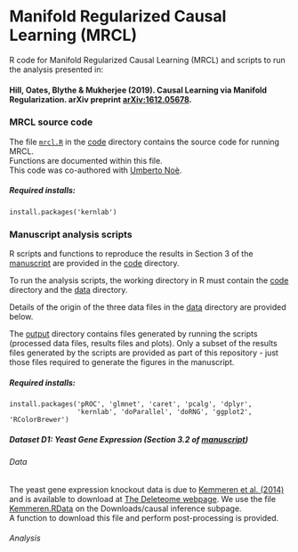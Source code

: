 # Manifold Regularized Causal Learning (MRCL)
R code for Manifold Regularized Causal Learning (MRCL) and scripts to run the analysis presented in:
#### Hill, Oates, Blythe &amp; Mukherjee (2019). Causal Learning via Manifold Regularization. arXiv preprint [arXiv:1612.05678](https://arxiv.org/abs/1612.05678).

### MRCL source code
The file [`mrcl.R`](./code/mrcl.R) in the [code](code) directory contains the source code for running MRCL.  
Functions are documented within this file.  
This code was co-authored with [Umberto Noè](https://github.com/unoe). 

##### Required installs:
```
install.packages('kernlab')
```

### Manuscript analysis scripts

R scripts and functions to reproduce the results in Section 3 of the [manuscript](https://arxiv.org/abs/1612.05678) are provided in the [code](code) directory.  

To run the analysis scripts, the working directory in R must contain the [code](code) directory and the [data](data) directory.  

Details of the origin of the three data files in the [data](data) directory are provided below.  

The [output](output) directory contains files generated by running the scripts (processed data files, results files and plots). Only a subset of the results files generated by the scripts are provided as part of this repository - just those files required to generate the figures in the manuscript.

##### Required installs:
```
install.packages('pROC', 'glmnet', 'caret', 'pcalg', 'dplyr', 
                 'kernlab', 'doParallel', 'doRNG', 'ggplot2', 'RColorBrewer')
```

##### Dataset D1: Yeast Gene Expression (Section 3.2 of [manuscript](https://arxiv.org/abs/1612.05678))

###### Data
The yeast gene expression knockout data is due to [Kemmeren et al. (2014)](https://www.cell.com/abstract/S0092-8674(14)00342-0) and is available to download at [The Deleteome webpage](http://deleteome.holstegelab.nl/). We use the file [Kemmeren.RData](http://deleteome.holstegelab.nl/data/downloads/causal_inference/Kemmeren.RData) on the Downloads/causal inference subpage.  
A function to download this file and perform post-processing is provided.

###### Analysis

<!--note that code is provided that obtains two of the files ([yeastData.RData](data/yeastData.RData) and [cellLineData.RData](data/cellLineData.RData)) from their source and performs post-processing.
'R.matlab',--> 
